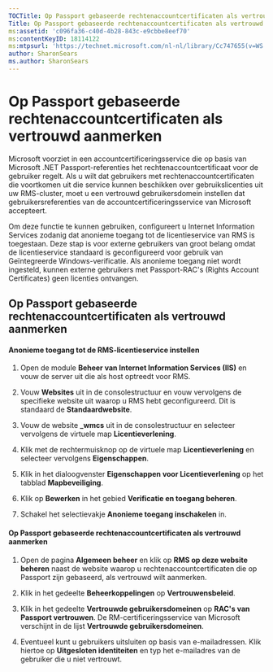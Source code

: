 ```yaml
---
TOCTitle: Op Passport gebaseerde rechtenaccountcertificaten als vertrouwd aanmerken
Title: Op Passport gebaseerde rechtenaccountcertificaten als vertrouwd aanmerken
ms:assetid: 'c096fa36-c40d-4b28-843c-e9cbbe8eef70'
ms:contentKeyID: 18114122
ms:mtpsurl: 'https://technet.microsoft.com/nl-nl/library/Cc747655(v=WS.10)'
author: SharonSears
ms.author: SharonSears
---
```


Op Passport gebaseerde rechtenaccountcertificaten als vertrouwd aanmerken
=========================================================================

Microsoft voorziet in een accountcertificeringsservice die op basis van Microsoft .NET Passport-referenties het rechtenaccountcertificaat voor de gebruiker regelt. Als u wilt dat gebruikers met rechtenaccountcertificaten die voortkomen uit die service kunnen beschikken over gebruikslicenties uit uw RMS-cluster, moet u een vertrouwd gebruikersdomein instellen dat gebruikersreferenties van de accountcertificeringsservice van Microsoft accepteert.

Om deze functie te kunnen gebruiken, configureert u Internet Information Services zodanig dat anonieme toegang tot de licentieservice van RMS is toegestaan. Deze stap is voor externe gebruikers van groot belang omdat de licentieservice standaard is geconfigureerd voor gebruik van Geïntegreerde Windows-verificatie. Als anonieme toegang niet wordt ingesteld, kunnen externe gebruikers met Passport-RAC's (Rights Account Certificates) geen licenties ontvangen.

Op Passport gebaseerde rechtenaccountcertificaten als vertrouwd aanmerken
-------------------------------------------------------------------------

#### Anonieme toegang tot de RMS-licentieservice instellen

1.  Open de module **Beheer van Internet Information Services (IIS)** en vouw de server uit die als host optreedt voor RMS.

2.  Vouw **Websites** uit in de consolestructuur en vouw vervolgens de specifieke website uit waarop u RMS hebt geconfigureerd. Dit is standaard de **Standaardwebsite**.

3.  Vouw de website **\_wmcs** uit in de consolestructuur en selecteer vervolgens de virtuele map **Licentieverlening**.

4.  Klik met de rechtermuisknop op de virtuele map **Licentieverlening** en selecteer vervolgens **Eigenschappen**.

5.  Klik in het dialoogvenster **Eigenschappen voor Licentieverlening** op het tabblad **Mapbeveiliging**.

6.  Klik op **Bewerken** in het gebied **Verificatie en toegang beheren**.

7.  Schakel het selectievakje **Anonieme toegang inschakelen** in.

#### Op Passport gebaseerde rechtenaccountcertificaten als vertrouwd aanmerken

1.  Open de pagina **Algemeen beheer** en klik op **RMS op deze website beheren** naast de website waarop u rechtenaccountcertificaten die op Passport zijn gebaseerd, als vertrouwd wilt aanmerken.

2.  Klik in het gedeelte **Beheerkoppelingen** op **Vertrouwensbeleid**.

3.  Klik in het gedeelte **Vertrouwde gebruikersdomeinen** op **RAC's van Passport vertrouwen**. De RM-certificeringsservice van Microsoft verschijnt in de lijst **Vertrouwde gebruikersdomeinen**.

4.  Eventueel kunt u gebruikers uitsluiten op basis van e-mailadressen. Klik hiertoe op **Uitgesloten identiteiten** en typ het e-mailadres van de gebruiker die u niet vertrouwt.
